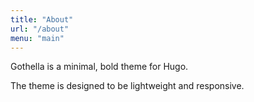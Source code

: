 ```yaml
---
title: "About"
url: "/about"
menu: "main"
---
```


Gothella is a minimal, bold theme for Hugo.

The theme is designed to be lightweight and responsive.
